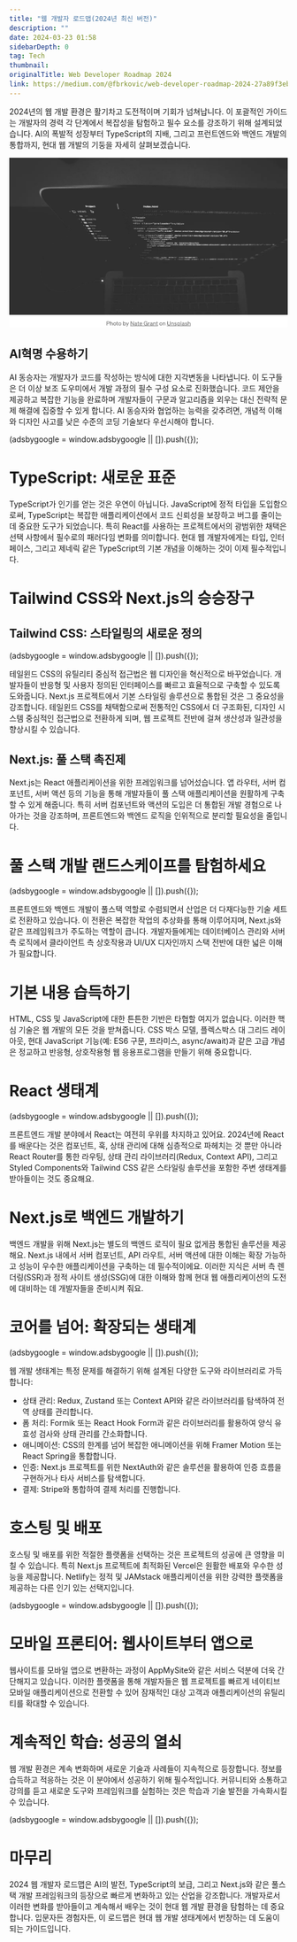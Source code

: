 ```yaml
---
title: "웹 개발자 로드맵(2024년 최신 버전)"
description: ""
date: 2024-03-23 01:58
sidebarDepth: 0
tag: Tech
thumbnail:
originalTitle: Web Developer Roadmap 2024
link: https://medium.com/@fbrkovic/web-developer-roadmap-2024-27a89f3eb1ba
---
```


2024년의 웹 개발 환경은 활기차고 도전적이며 기회가 넘쳐납니다. 이 포괄적인 가이드는 개발자의 경력 각 단계에서 복잡성을 탐험하고 필수 요소를 강조하기 위해 설계되었습니다. AI의 폭발적 성장부터 TypeScript의 지배, 그리고 프런트엔드와 백엔드 개발의 통합까지, 현대 웹 개발의 기둥을 자세히 살펴보겠습니다.

![Web Developer Roadmap](./img/Web-Developer-Roadmap-2024_0.png)

## AI혁명 수용하기

AI 동승자는 개발자가 코드를 작성하는 방식에 대한 지각변동을 나타냅니다. 이 도구들은 더 이상 보조 도우미에서 개발 과정의 필수 구성 요소로 진화했습니다. 코드 제안을 제공하고 복잡한 기능을 완료하며 개발자들이 구문과 알고리즘을 외우는 대신 전략적 문제 해결에 집중할 수 있게 합니다. AI 동승자와 협업하는 능력을 갖추려면, 개념적 이해와 디자인 사고를 낮은 수준의 코딩 기술보다 우선시해야 합니다.

<!-- ui-log 수평형 -->

<ins class="adsbygoogle"
      style="display:block"
      data-ad-client="ca-pub-4877378276818686"
      data-ad-slot="9743150776"
      data-ad-format="auto"
      data-full-width-responsive="true"></ins>
<component is="script">
(adsbygoogle = window.adsbygoogle || []).push({});
</component>

# TypeScript: 새로운 표준

TypeScript가 인기를 얻는 것은 우연이 아닙니다. JavaScript에 정적 타입을 도입함으로써, TypeScript는 복잡한 애플리케이션에서 코드 신뢰성을 보장하고 버그를 줄이는 데 중요한 도구가 되었습니다. 특히 React를 사용하는 프로젝트에서의 광범위한 채택은 선택 사항에서 필수로의 패러다임 변화를 의미합니다. 현대 웹 개발자에게는 타입, 인터페이스, 그리고 제네릭 같은 TypeScript의 기본 개념을 이해하는 것이 이제 필수적입니다.

# Tailwind CSS와 Next.js의 승승장구

## Tailwind CSS: 스타일링의 새로운 정의

<!-- ui-log 수평형 -->

<ins class="adsbygoogle"
      style="display:block"
      data-ad-client="ca-pub-4877378276818686"
      data-ad-slot="9743150776"
      data-ad-format="auto"
      data-full-width-responsive="true"></ins>
<component is="script">
(adsbygoogle = window.adsbygoogle || []).push({});
</component>

테일윈드 CSS의 유틸리티 중심적 접근법은 웹 디자인을 혁신적으로 바꾸었습니다. 개발자들이 반응형 및 사용자 정의된 인터페이스를 빠르고 효율적으로 구축할 수 있도록 도와줍니다. Next.js 프로젝트에서 기본 스타일링 솔루션으로 통합된 것은 그 중요성을 강조합니다. 테일윈드 CSS를 채택함으로써 전통적인 CSS에서 더 구조화된, 디자인 시스템 중심적인 접근법으로 전환하게 되며, 웹 프로젝트 전반에 걸쳐 생산성과 일관성을 향상시킬 수 있습니다.

## Next.js: 풀 스택 촉진제

Next.js는 React 애플리케이션을 위한 프레임워크를 넘어섰습니다. 앱 라우터, 서버 컴포넌트, 서버 액션 등의 기능을 통해 개발자들이 풀 스택 애플리케이션을 원활하게 구축할 수 있게 해줍니다. 특히 서버 컴포넌트와 액션의 도입은 더 통합된 개발 경험으로 나아가는 것을 강조하며, 프론트엔드와 백엔드 로직을 인위적으로 분리할 필요성을 줄입니다.

# 풀 스택 개발 랜드스케이프를 탐험하세요

<!-- ui-log 수평형 -->

<ins class="adsbygoogle"
      style="display:block"
      data-ad-client="ca-pub-4877378276818686"
      data-ad-slot="9743150776"
      data-ad-format="auto"
      data-full-width-responsive="true"></ins>
<component is="script">
(adsbygoogle = window.adsbygoogle || []).push({});
</component>

프론트엔드와 백엔드 개발이 풀스택 역할로 수렴되면서 산업은 더 다재다능한 기술 세트로 전환하고 있습니다. 이 전환은 복잡한 작업의 추상화를 통해 이루어지며, Next.js와 같은 프레임워크가 주도하는 역할이 큽니다. 개발자들에게는 데이터베이스 관리와 서버 측 로직에서 클라이언트 측 상호작용과 UI/UX 디자인까지 스택 전반에 대한 넓은 이해가 필요합니다.

# 기본 내용 습득하기

HTML, CSS 및 JavaScript에 대한 튼튼한 기반은 타협할 여지가 없습니다. 이러한 핵심 기술은 웹 개발의 모든 것을 받쳐줍니다. CSS 박스 모델, 플렉스박스 대 그리드 레이아웃, 현대 JavaScript 기능(예: ES6 구문, 프라미스, async/await)과 같은 고급 개념은 정교하고 반응형, 상호작용형 웹 응용프로그램을 만들기 위해 중요합니다.

# React 생태계

<!-- ui-log 수평형 -->

<ins class="adsbygoogle"
      style="display:block"
      data-ad-client="ca-pub-4877378276818686"
      data-ad-slot="9743150776"
      data-ad-format="auto"
      data-full-width-responsive="true"></ins>
<component is="script">
(adsbygoogle = window.adsbygoogle || []).push({});
</component>

프론트엔드 개발 분야에서 React는 여전히 우위를 차지하고 있어요. 2024년에 React를 배운다는 것은 컴포넌트, 훅, 상태 관리에 대해 심층적으로 파헤치는 것 뿐만 아니라 React Router를 통한 라우팅, 상태 관리 라이브러리(Redux, Context API), 그리고 Styled Components와 Tailwind CSS 같은 스타일링 솔루션을 포함한 주변 생태계를 받아들이는 것도 중요해요.

# Next.js로 백엔드 개발하기

백엔드 개발을 위해 Next.js는 별도의 백엔드 로직이 필요 없게끔 통합된 솔루션을 제공해요. Next.js 내에서 서버 컴포넌트, API 라우트, 서버 액션에 대한 이해는 확장 가능하고 성능이 우수한 애플리케이션을 구축하는 데 필수적이에요. 이러한 지식은 서버 측 렌더링(SSR)과 정적 사이트 생성(SSG)에 대한 이해와 함께 현대 웹 애플리케이션의 도전에 대비하는 데 개발자들을 준비시켜 줘요.

# 코어를 넘어: 확장되는 생태계

<!-- ui-log 수평형 -->

<ins class="adsbygoogle"
      style="display:block"
      data-ad-client="ca-pub-4877378276818686"
      data-ad-slot="9743150776"
      data-ad-format="auto"
      data-full-width-responsive="true"></ins>
<component is="script">
(adsbygoogle = window.adsbygoogle || []).push({});
</component>

웹 개발 생태계는 특정 문제를 해결하기 위해 설계된 다양한 도구와 라이브러리로 가득합니다:

- 상태 관리: Redux, Zustand 또는 Context API와 같은 라이브러리를 탐색하여 전역 상태를 관리합니다.
- 폼 처리: Formik 또는 React Hook Form과 같은 라이브러리를 활용하여 양식 유효성 검사와 상태 관리를 간소화합니다.
- 애니메이션: CSS의 한계를 넘어 복잡한 애니메이션을 위해 Framer Motion 또는 React Spring을 통합합니다.
- 인증: Next.js 프로젝트를 위한 NextAuth와 같은 솔루션을 활용하여 인증 흐름을 구현하거나 타사 서비스를 탐색합니다.
- 결제: Stripe와 통합하여 결제 처리를 진행합니다.

# 호스팅 및 배포

호스팅 및 배포를 위한 적절한 플랫폼을 선택하는 것은 프로젝트의 성공에 큰 영향을 미칠 수 있습니다. 특히 Next.js 프로젝트에 최적화된 Vercel은 원활한 배포와 우수한 성능을 제공합니다. Netlify는 정적 및 JAMstack 애플리케이션을 위한 강력한 플랫폼을 제공하는 다른 인기 있는 선택지입니다.

<!-- ui-log 수평형 -->

<ins class="adsbygoogle"
      style="display:block"
      data-ad-client="ca-pub-4877378276818686"
      data-ad-slot="9743150776"
      data-ad-format="auto"
      data-full-width-responsive="true"></ins>
<component is="script">
(adsbygoogle = window.adsbygoogle || []).push({});
</component>

# 모바일 프론티어: 웹사이트부터 앱으로

웹사이트를 모바일 앱으로 변환하는 과정이 AppMySite와 같은 서비스 덕분에 더욱 간단해지고 있습니다. 이러한 플랫폼을 통해 개발자들은 웹 프로젝트를 빠르게 네이티브 모바일 애플리케이션으로 전환할 수 있어 잠재적인 대상 고객과 애플리케이션의 유틸리티를 확대할 수 있습니다.

# 계속적인 학습: 성공의 열쇠

웹 개발 환경은 계속 변화하며 새로운 기술과 사례들이 지속적으로 등장합니다. 정보를 습득하고 적응하는 것은 이 분야에서 성공하기 위해 필수적입니다. 커뮤니티와 소통하고 강의를 듣고 새로운 도구와 프레임워크를 실험하는 것은 학습과 기술 발전을 가속화시킬 수 있습니다.

<!-- ui-log 수평형 -->

<ins class="adsbygoogle"
      style="display:block"
      data-ad-client="ca-pub-4877378276818686"
      data-ad-slot="9743150776"
      data-ad-format="auto"
      data-full-width-responsive="true"></ins>
<component is="script">
(adsbygoogle = window.adsbygoogle || []).push({});
</component>

# 마무리

2024 웹 개발자 로드맵은 AI의 발전, TypeScript의 보급, 그리고 Next.js와 같은 풀스택 개발 프레임워크의 등장으로 빠르게 변화하고 있는 산업을 강조합니다. 개발자로서 이러한 변화를 받아들이고 계속해서 배우는 것이 현대 웹 개발 환경을 탐험하는 데 중요합니다. 입문자든 경험자든, 이 로드맵은 현대 웹 개발 생태계에서 번창하는 데 도움이 되는 가이드입니다.
